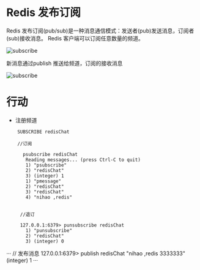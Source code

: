 # Redis 发布订阅

Redis 发布订阅(pub/sub)是一种消息通信模式：发送者(pub)发送消息，订阅者(sub)接收消息。
Redis 客户端可以订阅任意数量的频道。

![subscribe](https://fandong90.github.io/dist/static/img/redissubscriber1.png)

新消息通过publish 推送给频道，订阅的接收消息

![subscribe](https://fandong90.github.io/dist/static/img/redissubscriber2.png)


# 行动

* 注册频道
 
 ```
     SUBSCRIBE redisChat
 
 ```
 
 ````
     //订阅
     
       psubscribe redisChat
		Reading messages... (press Ctrl-C to quit)
		1) "psubscribe"
		2) "redisChat"
		3) (integer) 1
		1) "pmessage"
		2) "redisChat"
		3) "redisChat"
		4) "nihao ,redis"


 ````
 
 ````
      //退订
      
      127.0.0.1:6379> punsubscribe redisChat
		1) "punsubscribe"
		2) "redisChat"
		3) (integer) 0
 
 ````
 
 ···
      // 发布消息
      127.0.0.1:6379> publish redisChat "nihao ,redis 3333333"
(integer) 1
 ···